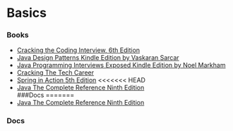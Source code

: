 # Basics

### Books
* [Cracking the Coding Interview, 6th Edition](https://panda-myvin.s3.ap-south-1.amazonaws.com/Cracking+the+Coding+Interview%2C+6th+Edition+189+Programming+Questions+and+Solutions.pdf)      
* [Java Design Patterns Kindle Edition by Vaskaran Sarcar ](https://panda-myvin.s3.ap-south-1.amazonaws.com/%5BJava+Design+Patterns+Kindle+Edition+by+Vaskaran+Sarcar+-+2016%5D.pdf)   
* [Java Programming Interviews Exposed Kindle Edition by Noel Markham ](https://panda-myvin.s3.ap-south-1.amazonaws.com/%5BJava+Programming+Interviews+Exposed+Kindle+Edition+by+Noel+Markham+-+2014%5D.pdf)  
* [Cracking The Tech Career](https://panda-myvin.s3.ap-south-1.amazonaws.com/cracking+the+tech+career.pdf)  
* [Spring in Action 5th Edition](https://panda-myvin.s3.ap-south-1.amazonaws.com/Spring+in+Action%2C+5th+Edition.pdf)
<<<<<<< HEAD
* [Java The Complete Reference Ninth Edition](https://panda-myvin.s3.ap-south-1.amazonaws.com/Java+The+Complete+Reference+Ninth+Edition.pdf)  
###Docs
=======
* [Java The Complete Reference Ninth Edition](https://panda-myvin.s3.ap-south-1.amazonaws.com/Java+The+Complete+Reference+Ninth+Edition.pdf)
### Docs

           
